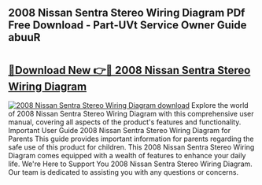 ## 2008 Nissan Sentra Stereo Wiring Diagram PDf Free Download - Part-UVt Service Owner Guide abuuR

# <h2><a href="http://dfmlpnp.blite.top/?on=2008+Nissan+Sentra+Stereo+Wiring+Diagram">🔗Download New 👉🔴 2008 Nissan Sentra Stereo Wiring Diagram</a></h2>

[![2008 Nissan Sentra Stereo Wiring Diagram download](https://i.imgur.com/lujVjoI.png)](http://dfmlpnp.blite.top/?on=2008+Nissan+Sentra+Stereo+Wiring+Diagram)
Explore the world of 2008 Nissan Sentra Stereo Wiring Diagram with this comprehensive user manual, covering all aspects of the product's features and functionality. Important User Guide 2008 Nissan Sentra Stereo Wiring Diagram for Parents This guide provides important information for parents regarding the safe use of this product for children. This 2008 Nissan Sentra Stereo Wiring Diagram comes equipped with a wealth of features to enhance your daily life. We're Here to Support You 2008 Nissan Sentra Stereo Wiring Diagram. Our team is dedicated to assisting you with any questions or concerns.
